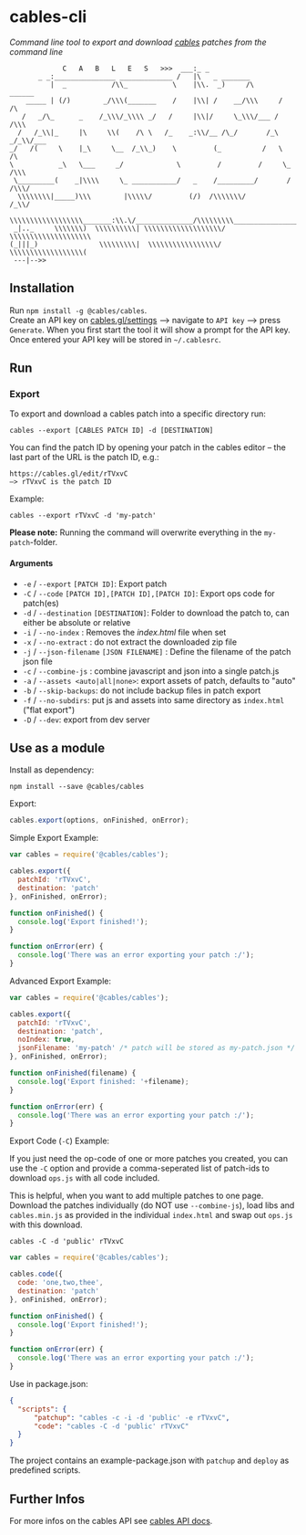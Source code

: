 

# cables-cli

_Command line tool to export and download [cables](https://cables.gl) patches from the command line_

```
             C   A   B   L   E   S   >>>  ___:_ _
       _ _:_______________ _____________ /   |\   _ _______
          |  _           /\\_           \    |\\.  _)     /\       ______         
    _____ | (/)        _/\\\(_______    /    |\\| /    __/\\\     /     /\    
   /   _/\_      _    /_\\\/_\\\\ _/   /     |\\|/     \_\\\/___ /     /\\\ 
  /   /_\\|_     |\     \\(    /\ \   /_    _:\\/__ /\_/       /_\   _/_\\/___
_/   /(     \    |_\     \__  /_\\_)    \         (_          /   \          /\
\           _\   \___     _/             \         /         /     \_       /\\\
 \_________(    _|\\\\     \_ ___________/   _    /_________/       /      /\\\/
  \\\\\\\\|_____)\\\        |\\\\\/         (/)  /\\\\\\\/                /_\\/
   \\\\\\\\\\\\\\\\\\_______:\\.\/______________/\\\\\\\\\_________________(\\ 
 _|.._     \\\\\\\)  \\\\\\\\\\| \\\\\\\\\\\\\\\\\\\/     \\\\\\\\\\\\\\\\\\\\
(_|||_)               \\\\\\\\\|  \\\\\\\\\\\\\\\\\/       \\\\\\\\\\\\\\\\\\( 
 ---|-->> 
```

## Installation

Run `npm install -g @cables/cables`.  
Create an API key on [cables.gl/settings](https://cables.gl/settings) —> navigate to `API key` —> press `Generate`.
When you first start the tool it will show a prompt for the API key. Once entered your API key will be stored in `~/.cablesrc`.

## Run

### Export

To export and download a cables patch into a specific directory  run:  
```shell
cables --export [CABLES PATCH ID] -d [DESTINATION]
```
You can find the patch ID by opening your patch in the cables editor – the last part of the URL is the patch ID, e.g.:

```shell
https://cables.gl/edit/rTVxvC
—> rTVxvC is the patch ID
```

Example:    

```shell
cables --export rTVxvC -d 'my-patch'
```

**Please note:** Running the command will overwrite  everything in the `my-patch`-folder.

#### Arguments

- `-e` / `--export` `[PATCH ID]`: Export patch
- `-C` / `--code` `[PATCH ID],[PATCH ID],[PATCH ID]`: Export ops code for patch(es)
- `-d` / `--destination` `[DESTINATION]`: Folder to download the patch to, can either be absolute or relative
- `-i` /  `--no-index` : Removes the _index.html_ file when set
- `-x` /  `--no-extract` : do not extract the downloaded zip file
- `-j` / `--json-filename` `[JSON FILENAME]` : Define the filename of the patch json file 
- `-c` / `--combine-js` : combine javascript and json into a single patch.js
- `-a` / `--assets <auto|all|none>`: export assets of patch, defaults to "auto"
- `-b` / `--skip-backups`: do not include backup files in patch export
- `-f` / `--no-subdirs`: put js and assets into same directory as `index.html` ("flat export")
- `-D` / `--dev`: export from dev server 

## Use as a module

Install as dependency:  

```shell
npm install --save @cables/cables
```

Export:  

```javascript
cables.export(options, onFinished, onError);
```

Simple Export Example:  

```javascript
var cables = require('@cables/cables');

cables.export({
  patchId: 'rTVxvC',
  destination: 'patch' 
}, onFinished, onError);

function onFinished() {
  console.log('Export finished!');
}

function onError(err) {
  console.log('There was an error exporting your patch :/');
}
```

Advanced Export Example:  

```javascript
var cables = require('@cables/cables');

cables.export({
  patchId: 'rTVxvC',
  destination: 'patch',
  noIndex: true,
  jsonFilename: 'my-patch' /* patch will be stored as my-patch.json */
}, onFinished, onError);

function onFinished(filename) {
  console.log('Export finished: '+filename);
}

function onError(err) {
  console.log('There was an error exporting your patch :/');
}
```

Export Code (`-C`) Example:

If you just need the op-code of one or more patches you created, you can
use the `-C` option and provide a comma-seperated list of patch-ids to
download `ops.js` with all code included.

This is helpful, when you want to add multiple patches to one page. Download
the patches individually (do NOT use `--combine-js`), load libs and `cables.min.js`
as provided in the individual `index.html` and swap out `ops.js` with this download.

```shell
cables -C -d 'public' rTVxvC
```

```javascript
var cables = require('@cables/cables');

cables.code({
  code: 'one,two,thee',
  destination: 'patch' 
}, onFinished, onError);

function onFinished() {
  console.log('Export finished!');
}

function onError(err) {
  console.log('There was an error exporting your patch :/');
}
```

Use in package.json:
```json
{
  "scripts": {
      "patchup": "cables -c -i -d 'public' -e rTVxvC",
      "code": "cables -C -d 'public' rTVxvC"
  }
}
```

The project contains an example-package.json with `patchup` and `deploy` as predefined scripts.

## Further Infos

For more infos on the cables API see [cables API docs](https://docs.cables.gl/api/api.html).

